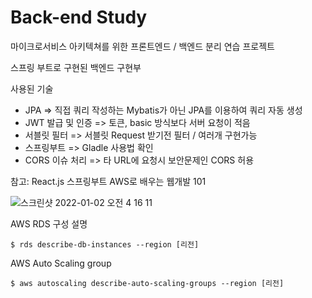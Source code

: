 # Back-end Study

마이크로서비스 아키텍쳐를 위한 프론트엔드 / 백엔드 분리 연습 프로젝트

스프링 부트로 구현된 백엔드 구현부

사용된 기술
- JPA => 직접 쿼리 작성하는 Mybatis가 아닌 JPA를 이용하여 쿼리 자동 생성 
- JWT 발급 및 인증 => 토큰, basic 방식보다 서버 요청이 적음
- 서블릿 필터 => 서블릿 Request 받기전 필터 / 여러개 구현가능
- 스프링부트 => Gladle 사용법 확인
- CORS 이슈 처리 => 타 URL에 요청시 보안문제인 CORS 허용

참고: React.js 스프링부트 AWS로 배우는 웹개발 101 

![스크린샷 2022-01-02 오전 4 16 11](https://user-images.githubusercontent.com/40047335/147858457-e94eae7d-9c5e-4809-b06f-09257b821fbd.png)


AWS RDS 구성 설명
```
$ rds describe-db-instances --region [리전]
```

AWS Auto Scaling group
```
$ aws autoscaling describe-auto-scaling-groups --region [리전]
```
